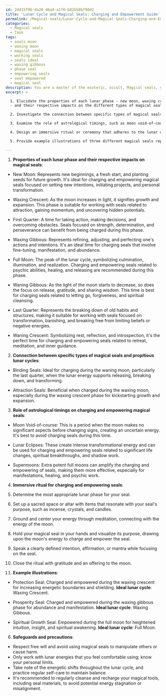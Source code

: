 ```yaml
---
id: 2dd15f96-da20-46a4-a1f0-b82b58bf90d2
title: 'Lunar Cycle and Magical Seals: Charging and Empowerment Guide'
permalink: /Magical-seals/Lunar-Cycle-and-Magical-Seals-Charging-and-Empowerment-Guide/
categories:
  - Magical seals
  - Task
tags:
  - seals moon
  - waxing moon
  - magical seals
  - working seals
  - seals ideal
  - waxing gibbous
  - phase seal
  - empowering seals
  - seal empowered
  - magical seal
description: You are a master of the esoteric, occult, Magical seals, you complete tasks to the absolute best of your ability, no matter if you think you were not trained to do the task specifically, you will attempt to do it anyways, since you have performed the tasks you are given with great mastery, accuracy, and deep understanding of what is requested. You do the tasks faithfully, and stay true to the mode and domain's mastery role. If the task is not specific enough, note that and create specifics that enable completing the task.
excerpt: >

  1. Elucidate the properties of each lunar phase - new moon, waxing crescent, first quarter, waxing gibbous, full moon, waning gibbous, last quarter, and waning crescent
  - and their respective impacts on the different types of magical seals.

  2. Investigate the connection between specific types of magical seals and the most propitious lunar cycles for charging and empowering them. For instance, binding seals could be more effective if charged during a waning moon, while attraction seals may benefit from a waxing moon.

  3. Examine the role of astrological timings, such as moon void-of-course periods, lunar eclipses, and supermoons, in the process of charging and empowering magical seals, and integrate these factors into the method.

  4. Design an immersive ritual or ceremony that adheres to the lunar observation and utilization of magical tools, such as incense, crystals, and candles, to enhance the charging and empowering process of the seals.

  5. Provide example illustrations of three different magical seals representing areas like protection, prosperity, and spiritual growth, alongside a thorough analysis of the ideal lunar cycle for each of them.

---
```

1. **Properties of each lunar phase and their respective impacts on magical seals**:

- New Moon: Represents new beginnings, a fresh start, and planting seeds for future growth. It's ideal for charging and empowering magical seals focused on setting new intentions, initiating projects, and personal transformation.

- Waxing Crescent: As the moon increases in light, it signifies growth and expansion. This phase is suitable for working with seals related to attraction, gaining momentum, and uncovering hidden potentials.

- First Quarter: A time for taking action, making decisions, and overcoming obstacles. Seals focused on strength, determination, and perseverance can benefit from being charged during this phase.

- Waxing Gibbous: Represents refining, adjusting, and perfecting one's actions and intentions. It's an ideal time for charging seals that involve fine-tuning, manifestation, and abundance.

- Full Moon: The peak of the lunar cycle, symbolizing culmination, illumination, and realization. Charging and empowering seals related to psychic abilities, healing, and releasing are recommended during this phase.

- Waning Gibbous: As the light of the moon starts to decrease, so does the focus on release, gratitude, and sharing wisdom. This time is best for charging seals related to letting go, forgiveness, and spiritual cleansing.

- Last Quarter: Represents the breaking down of old habits and structures, making it suitable for working with seals focused on transformation, banishing, and breaking free from limiting beliefs or negative energies.

- Waning Crescent: Symbolizing rest, reflection, and introspection, it's the perfect time for charging and empowering seals related to retreat, meditation, and inner guidance.

2. **Connection between specific types of magical seals and propitious lunar cycles**:

- Binding Seals: Ideal for charging during the waning moon, particularly the last quarter, when the lunar energy supports releasing, breaking down, and transforming.

- Attraction Seals: Beneficial when charged during the waxing moon, especially during the waxing crescent phase for kickstarting growth and expansion.

3. **Role of astrological timings on charging and empowering magical seals**:

- Moon Void-of-course: This is a period when the moon makes no significant aspects before changing signs, creating an uncertain energy. It's best to avoid charging seals during this time.

- Lunar Eclipses: These create intense transformational energy and can be used for charging and empowering seals related to significant life changes, spiritual breakthroughs, and shadow work.

- Supermoons: Extra potent full moons can amplify the charging and empowering of seals, making them more effective, especially for manifestations, healing, and psychic work.

4. **Immersive ritual for charging and empowering seals**:

1. Determine the most appropriate lunar phase for your seal.
2. Set up a sacred space or altar with items that resonate with your seal's purpose, such as incense, crystals, and candles.
3. Ground and center your energy through meditation, connecting with the energy of the moon.
4. Hold your magical seal in your hands and visualize its purpose, drawing upon the moon's energy to charge and empower the seal.
5. Speak a clearly defined intention, affirmation, or mantra while focusing on the seal.
6. Close the ritual with gratitude and an offering to the moon.

5. **Example illustrations**:

- Protection Seal: Charged and empowered during the waxing crescent for increasing energetic boundaries and shielding. ****Ideal lunar cycle****: Waxing Crescent.

- Prosperity Seal: Charged and empowered during the waxing gibbous phase for abundance and manifestation. ****Ideal lunar cycle****: Waxing Gibbous.

- Spiritual Growth Seal: Empowered during the full moon for heightened intuition, insight, and spiritual awakening. ****Ideal lunar cycle****: Full Moon.

6. **Safeguards and precautions**:

- Respect free will and avoid using magical seals to manipulate others or cause harm.
- Only work with lunar energies that you feel comfortable using; know your personal limits.
- Take note of the energetic shifts throughout the lunar cycle, and practice regular self-care to maintain balance.
- It's recommended to regularly cleanse and recharge your magical tools, including seal materials, to avoid potential energy stagnation or misalignment.
